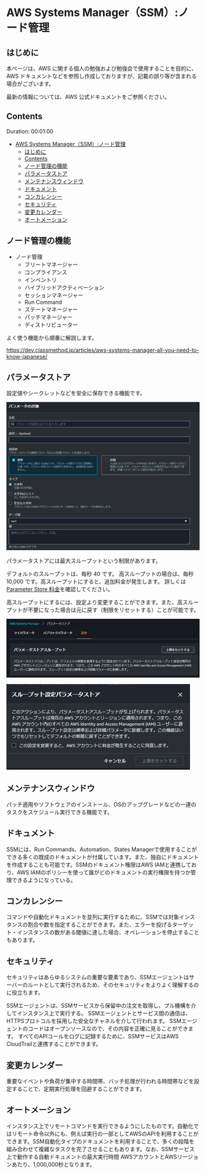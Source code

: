 # AWS Systems Manager（SSM）:ノード管理

## はじめに

本ページは、AWS に関する個人の勉強および勉強会で使用することを目的に、AWS ドキュメントなどを参照し作成しておりますが、記載の誤り等が含まれる場合がございます。

最新の情報については、AWS 公式ドキュメントをご参照ください。

## Contents

Duration: 00:01:00

- [AWS Systems Manager（SSM）:ノード管理](#aws-systems-managerssmノード管理)
  - [はじめに](#はじめに)
  - [Contents](#contents)
  - [ノード管理の機能](#ノード管理の機能)
  - [パラメータストア](#パラメータストア)
  - [メンテナンスウィンドウ](#メンテナンスウィンドウ)
  - [ドキュメント](#ドキュメント)
  - [コンカレンシー](#コンカレンシー)
  - [セキュリティ](#セキュリティ)
  - [変更カレンダー](#変更カレンダー)
  - [オートメーション](#オートメーション)


## ノード管理の機能

- ノード管理
  - フリートマネージャー
  - コンプライアンス
  - インベントリ
  - ハイブリッドアクティベーション
  - セッションマネージャー
  - Run Command
  - ステートマネージャー
  - パッチマネージャー
  - ディストリビューター

よく使う機能から順番に解説します。

https://dev.classmethod.jp/articles/aws-systems-manager-all-you-need-to-know-japanese/

## パラメータストア

設定値やシークレットなどを安全に保存できる機能です。

![ps-1](/images/ssm/parameter-store/parameterstore-1.png)

パラメータストアには最大スループットという制限があります。

デフォルトのスループットは、毎秒 40 です。
高スループットの場合は、毎秒 10,000 です。高スループットにすると、追加料金が発生します。
詳しくは [Parameter Store 料金](https://aws.amazon.com/jp/systems-manager/pricing/)を確認してください。

高スループットにするには、設定より変更することができます。また、高スループットが不要になった場合は元に戻す（制限をリセットする）ことが可能です。

![ps-2](/images/ssm/parameter-store/parameterstore-2.png)

![ps-3](/images/ssm/parameter-store/parameterstore-3.png)

## メンテナンスウィンドウ

パッチ適用やソフトウェアのインストール、OSのアップグレードなどの一連のタスクをスケジュール実行できる機能です。


## ドキュメント

SSMには、Run Commands、Automation、States Managerで使用することができる多くの既成のドキュメントが付属しています。また、独自にドキュメントを作成することも可能です。SSMのドキュメント権限はAWS IAMと連携しており、AWS IAMのポリシーを使って誰がどのドキュメントの実行権限を持つか管理できるようになっている。

## コンカレンシー

コマンドや自動化ドキュメントを並列に実行するために、SSMでは対象インスタンスの割合や数を指定することができます。また、エラーを投げるターゲット・インスタンスの数がある閾値に達した場合、オペレーションを停止することもあります。

## セキュリティ

セキュリティはあらゆるシステムの重要な要素であり、SSMエージェントはサーバーのルートとして実行されるため、そのセキュリティをよりよく理解するのに役立ちます。

SSMエージェントは、SSMサービスから保留中の注文を取得し、プル機構を介してインスタンス上で実行する。
SSMエージェントとサービス間の通信は、HTTPSプロトコルを採用した安全なチャネルを介して行われます。
SSMエージェントのコードはオープンソースなので、その内容を正確に見ることができます。
すべてのAPIコールをログに記録するために、SSMサービスはAWS CloudTrailと連携することができます。

## 変更カレンダー

重要なイベントや負荷が集中する時間帯、バッチ処理が行われる時間帯などを設定することで、定期実行処理を回避することができます。

## オートメーション
インスタンス上でリモートコマンドを実行できるようにしたものです。自動化ではリモート命令以外にも、例えば実行の一部としてAWSのAPIを利用することができます。SSM自動化タイプのドキュメントを利用することで、多くの段階を組み合わせて複雑なタスクを完了させることもあります。なお、SSMサービス上で動作する自動ドキュメントの最大実行時間 AWSアカウントとAWSリージョンあたり、1,000,000秒となります。